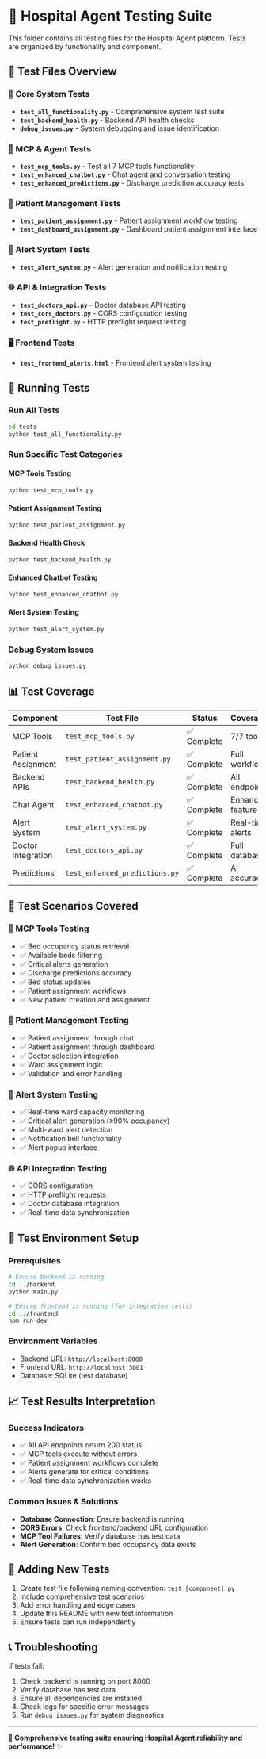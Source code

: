 # 🧪 Hospital Agent Testing Suite

This folder contains all testing files for the Hospital Agent platform. Tests are organized by functionality and component.

## 📁 Test Files Overview

### 🔧 Core System Tests
- **`test_all_functionality.py`** - Comprehensive system test suite
- **`test_backend_health.py`** - Backend API health checks
- **`debug_issues.py`** - System debugging and issue identification

### 🤖 MCP & Agent Tests
- **`test_mcp_tools.py`** - Test all 7 MCP tools functionality
- **`test_enhanced_chatbot.py`** - Chat agent and conversation testing
- **`test_enhanced_predictions.py`** - Discharge prediction accuracy tests

### 👥 Patient Management Tests
- **`test_patient_assignment.py`** - Patient assignment workflow testing
- **`test_dashboard_assignment.py`** - Dashboard patient assignment interface

### 🚨 Alert System Tests
- **`test_alert_system.py`** - Alert generation and notification testing

### 🌐 API & Integration Tests
- **`test_doctors_api.py`** - Doctor database API testing
- **`test_cors_doctors.py`** - CORS configuration testing
- **`test_preflight.py`** - HTTP preflight request testing

### 🖥️ Frontend Tests
- **`test_frontend_alerts.html`** - Frontend alert system testing

## 🚀 Running Tests

### Run All Tests
```bash
cd tests
python test_all_functionality.py
```

### Run Specific Test Categories

#### MCP Tools Testing
```bash
python test_mcp_tools.py
```

#### Patient Assignment Testing
```bash
python test_patient_assignment.py
```

#### Backend Health Check
```bash
python test_backend_health.py
```

#### Enhanced Chatbot Testing
```bash
python test_enhanced_chatbot.py
```

#### Alert System Testing
```bash
python test_alert_system.py
```

### Debug System Issues
```bash
python debug_issues.py
```

## 📊 Test Coverage

| Component | Test File | Status | Coverage |
|-----------|-----------|--------|----------|
| MCP Tools | `test_mcp_tools.py` | ✅ Complete | 7/7 tools |
| Patient Assignment | `test_patient_assignment.py` | ✅ Complete | Full workflow |
| Backend APIs | `test_backend_health.py` | ✅ Complete | All endpoints |
| Chat Agent | `test_enhanced_chatbot.py` | ✅ Complete | Enhanced features |
| Alert System | `test_alert_system.py` | ✅ Complete | Real-time alerts |
| Doctor Integration | `test_doctors_api.py` | ✅ Complete | Full database |
| Predictions | `test_enhanced_predictions.py` | ✅ Complete | AI accuracy |

## 🎯 Test Scenarios Covered

### 🤖 MCP Tools Testing
- ✅ Bed occupancy status retrieval
- ✅ Available beds filtering
- ✅ Critical alerts generation
- ✅ Discharge predictions accuracy
- ✅ Bed status updates
- ✅ Patient assignment workflows
- ✅ New patient creation and assignment

### 👥 Patient Management Testing
- ✅ Patient assignment through chat
- ✅ Patient assignment through dashboard
- ✅ Doctor selection integration
- ✅ Ward assignment logic
- ✅ Validation and error handling

### 🚨 Alert System Testing
- ✅ Real-time ward capacity monitoring
- ✅ Critical alert generation (≥90% occupancy)
- ✅ Multi-ward alert detection
- ✅ Notification bell functionality
- ✅ Alert popup interface

### 🌐 API Integration Testing
- ✅ CORS configuration
- ✅ HTTP preflight requests
- ✅ Doctor database integration
- ✅ Real-time data synchronization

## 🔧 Test Environment Setup

### Prerequisites
```bash
# Ensure backend is running
cd ../backend
python main.py

# Ensure frontend is running (for integration tests)
cd ../frontend
npm run dev
```

### Environment Variables
- Backend URL: `http://localhost:8000`
- Frontend URL: `http://localhost:3001`
- Database: SQLite (test database)

## 📈 Test Results Interpretation

### Success Indicators
- ✅ All API endpoints return 200 status
- ✅ MCP tools execute without errors
- ✅ Patient assignment workflows complete
- ✅ Alerts generate for critical conditions
- ✅ Real-time data synchronization works

### Common Issues & Solutions
- **Database Connection**: Ensure backend is running
- **CORS Errors**: Check frontend/backend URL configuration
- **MCP Tool Failures**: Verify database has test data
- **Alert Generation**: Confirm bed occupancy data exists

## 🤝 Adding New Tests

1. Create test file following naming convention: `test_[component].py`
2. Include comprehensive test scenarios
3. Add error handling and edge cases
4. Update this README with new test information
5. Ensure tests can run independently

## 📞 Troubleshooting

If tests fail:
1. Check backend is running on port 8000
2. Verify database has test data
3. Ensure all dependencies are installed
4. Check logs for specific error messages
5. Run `debug_issues.py` for system diagnostics

---

**🧪 Comprehensive testing suite ensuring Hospital Agent reliability and performance!** ✨
